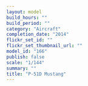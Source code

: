 ```yaml
---
layout: model
build_hours: ""
build_period: ""
category: "Aircraft"
completion_date: "2014"
flickr_set_id: ""
flickr_set_thumbnail_url: ""
model_id: "166"
publish: false
scale: "1/144"
summary: ""
title: "P-51D Mustang"
---
```



